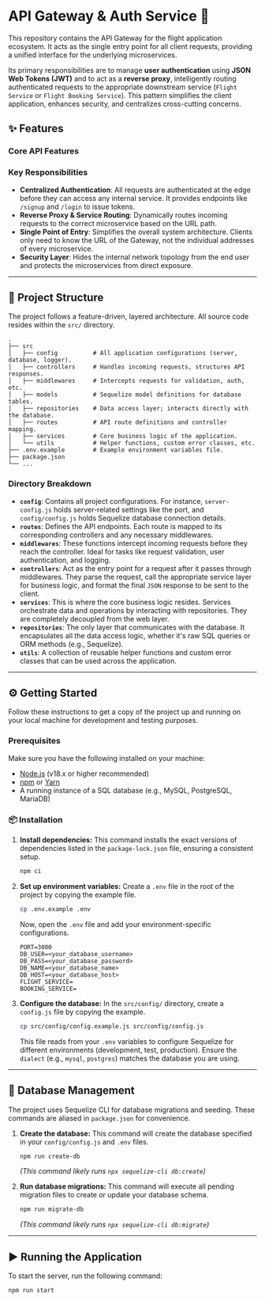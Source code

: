 # API Gateway & Auth Service 🔐

This repository contains the API Gateway for the flight application ecosystem. It acts as the single entry point for all client requests, providing a unified interface for the underlying microservices.

Its primary responsibilities are to manage **user authentication** using **JSON Web Tokens (JWT)** and to act as a **reverse proxy**, intelligently routing authenticated requests to the appropriate downstream service (`Flight Service` or `Flight Booking Service`). This pattern simplifies the client application, enhances security, and centralizes cross-cutting concerns.

## ✨ Features

### Core API Features
### Key Responsibilities
* **Centralized Authentication**: All requests are authenticated at the edge before they can access any internal service. It provides endpoints like `/signup` and `/login` to issue tokens.
* **Reverse Proxy & Service Routing**: Dynamically routes incoming requests to the correct microservice based on the URL path.
* **Single Point of Entry**: Simplifies the overall system architecture. Clients only need to know the URL of the Gateway, not the individual addresses of every microservice.
* **Security Layer**: Hides the internal network topology from the end user and protects the microservices from direct exposure.
---

## 📂 Project Structure

The project follows a feature-driven, layered architecture. All source code resides within the `src/` directory.
```
.
├── src
│   ├── config          # All application configurations (server, database, logger).
│   ├── controllers     # Handles incoming requests, structures API responses.
│   ├── middlewares     # Intercepts requests for validation, auth, etc.
│   ├── models          # Sequelize model definitions for database tables.
│   ├── repositories    # Data access layer; interacts directly with the database.
│   ├── routes          # API route definitions and controller mapping.
│   ├── services        # Core business logic of the application.
│   └── utils           # Helper functions, custom error classes, etc.
├── .env.example        # Example environment variables file.
├── package.json
└── ...
```

### Directory Breakdown

-   **`config`**: Contains all project configurations. For instance, `server-config.js` holds server-related settings like the port, and `config/config.js` holds Sequelize database connection details.
-   **`routes`**: Defines the API endpoints. Each route is mapped to its corresponding controllers and any necessary middlewares.
-   **`middlewares`**: These functions intercept incoming requests before they reach the controller. Ideal for tasks like request validation, user authentication, and logging.
-   **`controllers`**: Act as the entry point for a request after it passes through middlewares. They parse the request, call the appropriate service layer for business logic, and format the final `JSON` response to be sent to the client.
-   **`services`**: This is where the core business logic resides. Services orchestrate data and operations by interacting with repositories. They are completely decoupled from the web layer.
-   **`repositories`**: The only layer that communicates with the database. It encapsulates all the data access logic, whether it's raw SQL queries or ORM methods (e.g., Sequelize).
-   **`utils`**: A collection of reusable helper functions and custom error classes that can be used across the application.

---

## ⚙️ Getting Started

Follow these instructions to get a copy of the project up and running on your local machine for development and testing purposes.

### Prerequisites

Make sure you have the following installed on your machine:

-   [Node.js](https://nodejs.org/) (v18.x or higher recommended)
-   [npm](https://www.npmjs.com/) or [Yarn](https://yarnpkg.com/)
-   A running instance of a SQL database (e.g., MySQL, PostgreSQL, MariaDB)

### 📦 Installation

1.  **Install dependencies:**
    This command installs the exact versions of dependencies listed in the `package-lock.json` file, ensuring a consistent setup.
    ```bash
    npm ci
    ```

2.  **Set up environment variables:**
    Create a `.env` file in the root of the project by copying the example file.
    ```bash
    cp .env.example .env
    ```
    Now, open the `.env` file and add your environment-specific configurations.

    ```env
    PORT=3000
    DB_USER=<your_database_username>
    DB_PASS=<your_database_password>
    DB_NAME=<your_database_name>
    DB_HOST=<your_database_host>
    FLIGHT_SERVICE=
    BOOKING_SERVICE=
    ```

3.  **Configure the database:**
    In the `src/config/` directory, create a `config.js` file by copying the example.
    ```bash
    cp src/config/config.example.js src/config/config.js
    ```
    This file reads from your `.env` variables to configure Sequelize for different environments (development, test, production). Ensure the `dialect` (e.g., `mysql`, `postgres`) matches the database you are using.

---

## 💾 Database Management

The project uses Sequelize CLI for database migrations and seeding. These commands are aliased in `package.json` for convenience.

1.  **Create the database:**
    This command will create the database specified in your `config/config.js` and `.env` files.
    ```bash
    npm run create-db
    ```
    *(This command likely runs `npx sequelize-cli db:create`)*

2.  **Run database migrations:**
    This command will execute all pending migration files to create or update your database schema.
    ```bash
    npm run migrate-db
    ```
    *(This command likely runs `npx sequelize-cli db:migrate`)*

---

## ▶️ Running the Application

To start the server, run the following command:

```bash
npm run start